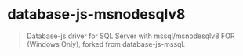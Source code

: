# database-js-msnodesqlv8

> Database-js driver for SQL Server with mssql/msnodesqlv8  FOR (Windows Only), forked from database-js-mssql.